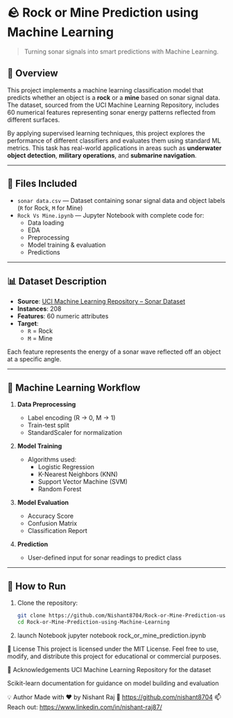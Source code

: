 # 🪨 Rock or Mine Prediction using Machine Learning

> Turning sonar signals into smart predictions with Machine Learning.

## 📌 Overview

This project implements a machine learning classification model that predicts whether an object is a **rock** or a **mine** based on sonar signal data. The dataset, sourced from the UCI Machine Learning Repository, includes 60 numerical features representing sonar energy patterns reflected from different surfaces.

By applying supervised learning techniques, this project explores the performance of different classifiers and evaluates them using standard ML metrics. This task has real-world applications in areas such as **underwater object detection**, **military operations**, and **submarine navigation**.

---

## 📁 Files Included

- `sonar data.csv` — Dataset containing sonar signal data and object labels (`R` for Rock, `M` for Mine)
- `Rock Vs Mine.ipynb` — Jupyter Notebook with complete code for:
  - Data loading
  - EDA
  - Preprocessing
  - Model training & evaluation
  - Predictions

---

## 📊 Dataset Description

- **Source**: [UCI Machine Learning Repository – Sonar Dataset](https://archive.ics.uci.edu/ml/datasets/connectionist+bench+(sonar,+mines+vs.+rocks))
- **Instances**: 208
- **Features**: 60 numeric attributes
- **Target**: 
  - `R` = Rock  
  - `M` = Mine

Each feature represents the energy of a sonar wave reflected off an object at a specific angle.

---

## 🧠 Machine Learning Workflow

1. **Data Preprocessing**  
   - Label encoding (R → 0, M → 1)  
   - Train-test split  
   - StandardScaler for normalization  

2. **Model Training**  
   - Algorithms used:  
     - Logistic Regression  
     - K-Nearest Neighbors (KNN)  
     - Support Vector Machine (SVM)  
     - Random Forest  

3. **Model Evaluation**  
   - Accuracy Score  
   - Confusion Matrix  
   - Classification Report  

4. **Prediction**  
   - User-defined input for sonar readings to predict class

---

## 🔧 How to Run

1. Clone the repository:

   ```bash
   git clone https://github.com/Nishant8704/Rock-or-Mine-Prediction-using-Machine-Learning.git
   cd Rock-or-Mine-Prediction-using-Machine-Learning
2. launch Notebook
   jupyter notebook rock_or_mine_prediction.ipynb


📄 License
This project is licensed under the MIT License.
Feel free to use, modify, and distribute this project for educational or commercial purposes.

🙌 Acknowledgements
UCI Machine Learning Repository for the dataset

Scikit-learn documentation for guidance on model building and evaluation


💡 Author
Made with ❤️ by Nishant Raj
🔗 https://github.com/nishant8704
📫 Reach out:  https://www.linkedin.com/in/nishant-raj87/

